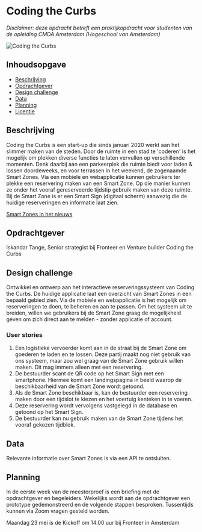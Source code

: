 # Coding the Curbs
_Disclaimer: deze opdracht betreft een praktijkopdracht voor studenten van de opleiding CMDA Amsterdam (Hogeschool van Amsterdam)_


![Coding the Curbs](https://github.com/cmda-minor-web-cases/coding-the-curbs/blob/main/assets/coding-the-curbs.jpeg?raw=true)

## Inhoudsopgave
  * [Beschrijving](#beschrijving)
  * [Opdrachtgever](#opdrachtgever)
  * [Design challenge](#design-challege)
  * [Data](#data)
  * [Planning](#planning)
  * [Licentie](#licentie)

## Beschrijving
Coding the Curbs is een start-up die sinds januari 2020 werkt aan het slimmer maken van de steden. Door de ruimte in een stad te 'coderen' is het mogelijk om plekken diverse functies te laten vervullen op verschillende momenten. Denk daarbij aan een parkeerplek die ruimte biedt voor laden & lossen doordeweeks, en voor terrassen in het weekend, de zogenaamde Smart Zones. Via een mobiele en webapplicatie kunnen gebruikers ter plekke een reservering maken van een Smart Zone. Op die manier kunnen ze onder het vooraf gereserveerde tijdstip gebruik maken van deze ruimte. Bij de Smart Zone is er een Smart Sign (digitaal scherm) aanwezig die de huidige reserveringen en informatie laat zien.

[Smart Zones in het nieuws](https://nos.nl/regio/utrecht/artikel/264496-utrecht-start-smartzone-voor-laden-en-lossen-in-twijnstraat-en-dubt-nog-over-e-deelstepjes)

## Opdrachtgever
Iskandar Tange, Senior strategist bij Fronteer en Venture builder Coding the Curbs

## Design challenge
Ontwikkel en ontwerp aan het interactieve reserveringssysteem van Coding the Curbs. De huidige applicatie laat een overzicht van Smart Zones in een bepaald gebied zien. Via de mobiele en webapplicatie is het mogelijk om reserveringen te doen, te beheren en aan te passen. Om het systeem uit te breiden, willen we gebruikers bij de Smart Zone graag de mogelijkheid geven om zich direct aan te melden - zonder applicatie of account. 

### User stories
1. Een logistieke vervoerder komt aan in de straat bij de Smart Zone om goederen te laden en te lossen. Deze partij maakt nog niet gebruik van ons systeem, maar zou wel graag van de Smart Zone gebruik willen maken. Dit mag immers alleen met een reservering.
2. De bestuurder scant de QR code op het Smart Sign met een smartphone. Hiermee komt een landingspagina in beeld waarop de beschikbaarheid van de Smart Zone wordt getoond. 
3. Als de Smart Zone beschikbaar is, kan de bestuurder een reservering maken door een tijdslot te kiezen en het voertuig kenteken in te voeren. 
4. Deze reservering wordt vervolgens vastgelegd in de database en getoond op het Smart Sign.
5. De bestuurder kan nu gebruik maken van de Smart Zone tijdens het vooraf gekozen tijdblok. 

## Data
Relevante informatie over Smart Zones is via een API te ontsluiten.

## Planning
In de eerste week van de meesterproef is een briefing met de opdrachtgever en begeleiders. Wekelijks wordt aan de opdrachtgever een prototype gedemonstreerd en de volgende stappen besproken. Tussentijds kunnen via Zoom vragen gesteld worden.

Maandag 23 mei is de Kickoff om 14.00 uur bij Fronteer in Amsterdam
